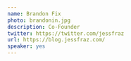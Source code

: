 ```yaml
---
name: Brandon Fix
photo: brandonin.jpg
description: Co-Founder
twitter: https://twitter.com/jessfraz
url: https://blog.jessfraz.com/
speaker: yes
---
```

